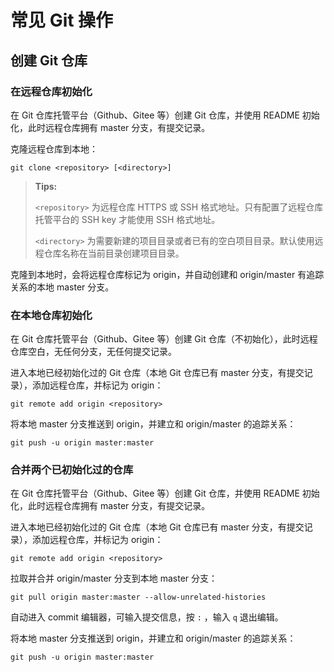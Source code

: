 # 常见 Git 操作

## 创建 Git 仓库

### 在远程仓库初始化

在 Git 仓库托管平台（Github、Gitee 等）创建 Git 仓库，并使用 README 初始化，此时远程仓库拥有 master 分支，有提交记录。

克隆远程仓库到本地：

```shell
git clone <repository> [<directory>]
```

> **Tips:** 
>
> `<repository>` 为远程仓库 HTTPS 或 SSH 格式地址。只有配置了远程仓库托管平台的 SSH key 才能使用 SSH 格式地址。
>
> `<directory>` 为需要新建的项目目录或者已有的空白项目目录。默认使用远程仓库名称在当前目录创建项目目录。

克隆到本地时，会将远程仓库标记为 origin，并自动创建和 origin/master 有追踪关系的本地 master 分支。

### 在本地仓库初始化

在 Git 仓库托管平台（Github、Gitee 等）创建 Git 仓库（不初始化），此时远程仓库空白，无任何分支，无任何提交记录。

进入本地已经初始化过的 Git 仓库（本地 Git 仓库已有 master 分支，有提交记录），添加远程仓库，并标记为 origin：

```shell
git remote add origin <repository>
```

将本地 master 分支推送到 origin，并建立和 origin/master 的追踪关系：

```shell
git push -u origin master:master
```

### 合并两个已初始化过的仓库

在 Git 仓库托管平台（Github、Gitee 等）创建 Git 仓库，并使用 README 初始化，此时远程仓库拥有 master 分支，有提交记录。

进入本地已经初始化过的 Git 仓库（本地 Git 仓库已有 master 分支，有提交记录），添加远程仓库，并标记为 origin：

```shell
git remote add origin <repository>
```

拉取并合并 origin/master 分支到本地 master 分支：

```shell
git pull origin master:master --allow-unrelated-histories
```

自动进入 commit 编辑器，可输入提交信息，按 `:` ，输入 `q` 退出编辑。

将本地 master 分支推送到 origin，并建立和 origin/master 的追踪关系：

```shell
git push -u origin master:master
```

